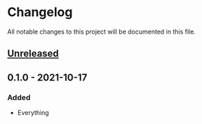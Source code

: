 # Changelog

All notable changes to this project will be documented in this file.


## [Unreleased]

## 0.1.0 - 2021-10-17
### Added
- Everything


[Unreleased]: https://github.com/LukasKalbertodt/lina/compare/v0.1.0...HEAD
